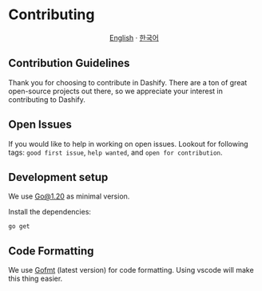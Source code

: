 # Contributing

<p align="center"><a href="https://github.com/MC-Dashify/launcher/blob/main/CONTRIBUTING.md">English</a> · <a href="https://github.com/MC-Dashify/launcher/blob/main/.github/documents/CONTRIBUTING.ko_KR.md">한국어</a></p>

## Contribution Guidelines

Thank you for choosing to contribute in Dashify. There are a ton of great open-source projects out there, so we appreciate your interest in contributing to Dashify.

## Open Issues

If you would like to help in working on open issues. Lookout for following tags: `good first issue`, `help wanted`, and `open for contribution`.

## Development setup

We use Go@1.20 as minimal version.

Install the dependencies:

```shell
go get
```

## Code Formatting

We use [Gofmt](https://pkg.go.dev/cmd/gofmt) (latest version)
for code formatting. Using vscode will make this thing easier.
